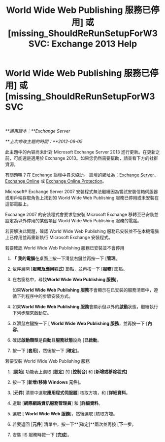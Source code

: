 ﻿---
title: 'World Wide Web Publishing 服務已停用] 或 [missing_ShouldReRunSetupForW3SVC: Exchange 2013 Help'
TOCTitle: World Wide Web Publishing 服務已停用] 或 [missing_ShouldReRunSetupForW3SVC
ms:assetid: f1815a6d-d16b-4271-9fab-84087465529e
ms:mtpsurl: https://technet.microsoft.com/zh-tw/library/ms.exch.setupreadiness.shouldrerunsetupforw3svc(v=EXCHG.150)
ms:contentKeyID: 50474569
ms.date: 05/21/2018
mtps_version: v=EXCHG.150
ms.translationtype: MT
---

# World Wide Web Publishing 服務已停用\] 或 \[missing\_ShouldReRunSetupForW3SVC

 

_**適用版本：**Exchange Server_

_**上次修改主題的時間：**2012-06-05_

此主題中的內容尚未針對 Microsoft Exchange Server 2013 進行更新。在更新之前，可能還是適用於 Exchange 2013。如果您仍然需要幫助，請查看下方的社群資源。

有問題嗎？在 Exchange 論壇中尋求協助。 論壇的網址為：[Exchange Server](https://go.microsoft.com/fwlink/p/?linkid=60612)、 [Exchange Online](https://go.microsoft.com/fwlink/p/?linkid=267542) 或 [Exchange Online Protection](https://go.microsoft.com/fwlink/p/?linkid=285351)。

Microsoft® Exchange Server 2007 安裝程式無法繼續因為嘗試安裝信箱伺服器或用戶端存取角色上找到的 World Wide Web Publishing 服務已停用或未安裝在這部電腦上。

Exchange 2007 的安裝程式會要求您安裝 Microsoft Exchange 移轉至已安裝並設定為以外停用的某個項目 World Wide Web Publishing 服務的電腦。

若要解決此問題，確認 World Wide Web Publishing 服務已安裝並不在本機電腦上已停用並再重新執行 Microsoft Exchange 安裝程式。

若要確認 World Wide Web Publishing 服務已安裝並不會停用

1.  **「 我的電腦**在桌面上按一下滑鼠右鍵並再按一下 \[**管理**。

2.  依序展開 \[**服務及應用程式**\] 節點，並再按一下 \[**服務**\] 節點。

3.  在右窗格中，尋找**World Wide Web Publishing 服務\]**。
    
    如果**World Wide Web Publishing 服務**不會顯示在已安裝的服務清單中，遵循下列程序中的步驟安裝方式。

4.  如果**World Wide Web Publishing 服務**會顯示但以外的**啟動**狀態，繼續執行下列步驟來啟動它。

5.  以滑鼠右鍵按一下 \[ **World Wide Web Publishing 服務**，並再按一下 \[**內容**。

6.  確認**啟動類型**是**自動**且**服務狀態**設為 \[**已啟動**。

7.  按一下 \[**套用**\]，然後按一下 \[**確定**\]。

若要安裝 World Wide Web Publishing 服務

1.  \[**開始**\] 功能表上選取 \[**設定**\] 的 \[**控制台**\] 和 \[**新增或移除程式\]**

2.  按一下 \[**新增/移除 Windows 元件**\]。

3.  \[**元件**\] 清單中選取**應用程式伺服器**\] 核取方塊，和 \[**詳細資料**。

4.  選取 \[**網際網路資訊服務管理員**\] 和 \[**詳細資料**。

5.  選取 \[ **World Wide Web 服務**\]，然後選取 \[核取方塊。

6.  若要返回 \[**元件**\] 清單中，按一下**\[確定\]**兩次並再按 \[**下一步**。

7.  安裝 IIS 服務時按一下 \[**完成**\]。

